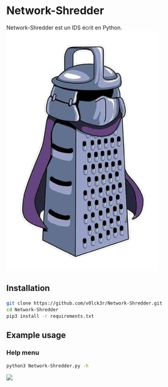 # Network-Shredder
Network-Shredder est un IDS écrit en Python.
![](./source/static/logo.png)


## Installation

```bash
git clone https://github.com/v0lck3r/Network-Shredder.git
cd Network-Shredder
pip3 install -r requirements.txt
```

## Example usage

### Help menu 

```bash
python3 Network-Shredder.py -h
````
![](./source/static/shredder.PNG)
